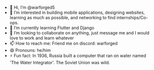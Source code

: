 - 👋 Hi, I’m @warforged5
- 👀 I’m interested in building mobile applications, designing websites, learning as much as possible, and networking to find internships/Co-ops.
- 🌱 I’m currently learning Flutter and Django
- 💞️ I’m looking to collaborate on anything, just message me and I would love to work and learn whatever
- 📫 How to reach me: Friend me on discord: warforged
- 😄 Pronouns: he/him
- ⚡ Fun fact: In 1936, Russia built a computer that ran on water named 'The Water Integrator'. The Soviet Union was wild.

<!---
warforged5/warforged5 is a ✨ special ✨ repository because its `README.md` (this file) appears on your GitHub profile.
You can click the Preview link to take a look at your changes.
--->
